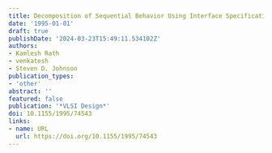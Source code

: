 ```yaml
---
title: Decomposition of Sequential Behavior Using Interface Specification and Complementation
date: '1995-01-01'
draft: true
publishDate: '2024-03-23T15:49:11.534102Z'
authors:
- Kamlesh Rath
- venkatesh
- Steven D. Johnson
publication_types:
- 'other'
abstract: ''
featured: false
publication: '*VLSI Design*'
doi: 10.1155/1995/74543
links:
- name: URL
  url: https://doi.org/10.1155/1995/74543
---
```


